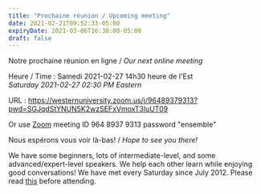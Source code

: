 ```yaml
---
title: "Prochaine réunion / Upcoming meeting"
date: 2021-02-21T09:52:33-05:00
expiryDate: 2021-03-06T16:30:00-05:00
draft: false
---
```


Notre prochaine réunion en ligne / _Our next online meeting_

Heure / Time
: Samedi 2021-02-27 14h30 heure de l'Est  
  _Saturday 2021-02-27 02:30 PM Eastern_

URL
: https://westernuniversity.zoom.us/j/96489379313?pwd=SGJqdStYNUN5K2wzSEFxVmoxT3luUT09

Or use [Zoom](https://zoom.us/) meeting ID 964 8937 9313 password "ensemble"
<!--more-->

Nous espérons vous voir là-bas! / _Hope to see you there!_

We have some beginners, lots of intermediate-level, and some advanced/expert-level speakers. We help each other learn while enjoying good conversations! We have met every Saturday since July 2012. Please read [this](/about/) before attending.
